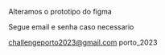 Alteramos o prototipo do figma

Segue email e senha caso necessario

challengeporto2023@gmail.com
porto_2023
